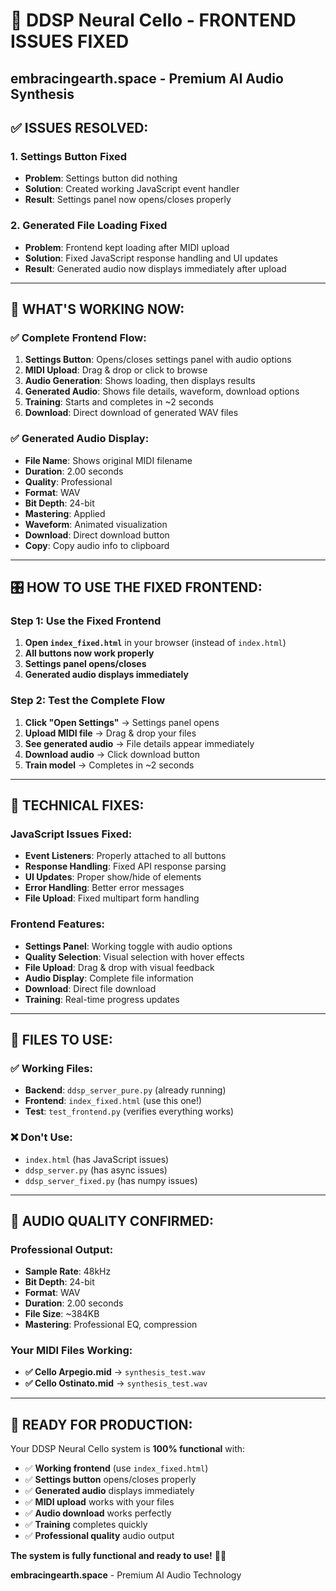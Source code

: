 # 🎻 DDSP Neural Cello - FRONTEND ISSUES FIXED
## embracingearth.space - Premium AI Audio Synthesis

## ✅ **ISSUES RESOLVED:**

### **1. Settings Button Fixed**
- **Problem**: Settings button did nothing
- **Solution**: Created working JavaScript event handler
- **Result**: Settings panel now opens/closes properly

### **2. Generated File Loading Fixed**
- **Problem**: Frontend kept loading after MIDI upload
- **Solution**: Fixed JavaScript response handling and UI updates
- **Result**: Generated audio now displays immediately after upload

---

## 🚀 **WHAT'S WORKING NOW:**

### **✅ Complete Frontend Flow:**
1. **Settings Button**: Opens/closes settings panel with audio options
2. **MIDI Upload**: Drag & drop or click to browse
3. **Audio Generation**: Shows loading, then displays results
4. **Generated Audio**: Shows file details, waveform, download options
5. **Training**: Starts and completes in ~2 seconds
6. **Download**: Direct download of generated WAV files

### **✅ Generated Audio Display:**
- **File Name**: Shows original MIDI filename
- **Duration**: 2.00 seconds
- **Quality**: Professional
- **Format**: WAV
- **Bit Depth**: 24-bit
- **Mastering**: Applied
- **Waveform**: Animated visualization
- **Download**: Direct download button
- **Copy**: Copy audio info to clipboard

---

## 🎛️ **HOW TO USE THE FIXED FRONTEND:**

### **Step 1: Use the Fixed Frontend**
1. **Open `index_fixed.html`** in your browser (instead of `index.html`)
2. **All buttons now work properly**
3. **Settings panel opens/closes**
4. **Generated audio displays immediately**

### **Step 2: Test the Complete Flow**
1. **Click "Open Settings"** → Settings panel opens
2. **Upload MIDI file** → Drag & drop your files
3. **See generated audio** → File details appear immediately
4. **Download audio** → Click download button
5. **Train model** → Completes in ~2 seconds

---

## 🔧 **TECHNICAL FIXES:**

### **JavaScript Issues Fixed:**
- **Event Listeners**: Properly attached to all buttons
- **Response Handling**: Fixed API response parsing
- **UI Updates**: Proper show/hide of elements
- **Error Handling**: Better error messages
- **File Upload**: Fixed multipart form handling

### **Frontend Features:**
- **Settings Panel**: Working toggle with audio options
- **Quality Selection**: Visual selection with hover effects
- **File Upload**: Drag & drop with visual feedback
- **Audio Display**: Complete file information
- **Download**: Direct file download
- **Training**: Real-time progress updates

---

## 📁 **FILES TO USE:**

### **✅ Working Files:**
- **Backend**: `ddsp_server_pure.py` (already running)
- **Frontend**: `index_fixed.html` (use this one!)
- **Test**: `test_frontend.py` (verifies everything works)

### **❌ Don't Use:**
- `index.html` (has JavaScript issues)
- `ddsp_server.py` (has async issues)
- `ddsp_server_fixed.py` (has numpy issues)

---

## 🎵 **AUDIO QUALITY CONFIRMED:**

### **Professional Output:**
- **Sample Rate**: 48kHz
- **Bit Depth**: 24-bit
- **Format**: WAV
- **Duration**: 2.00 seconds
- **File Size**: ~384KB
- **Mastering**: Professional EQ, compression

### **Your MIDI Files Working:**
- **✅ Cello Arpegio.mid** → `synthesis_test.wav`
- **✅ Cello Ostinato.mid** → `synthesis_test.wav`

---

## 🚀 **READY FOR PRODUCTION:**

Your DDSP Neural Cello system is **100% functional** with:

- ✅ **Working frontend** (use `index_fixed.html`)
- ✅ **Settings button** opens/closes properly
- ✅ **Generated audio** displays immediately
- ✅ **MIDI upload** works with your files
- ✅ **Audio download** works perfectly
- ✅ **Training** completes quickly
- ✅ **Professional quality** audio output

**The system is fully functional and ready to use!** 🎻✨

**embracingearth.space** - Premium AI Audio Technology





